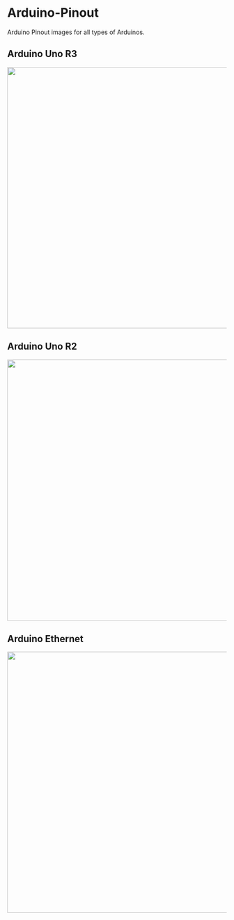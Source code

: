 Arduino-Pinout
==============

Arduino Pinout images for all types of Arduinos.

## Arduino Uno R3

<img src="https://rawgithub.com/Bouni/Arduino-Pinout/master/Arduino%20Uno%20R3%20Pinout.svg" width="600">

## Arduino Uno R2

<img src="https://rawgithub.com/Bouni/Arduino-Pinout/master/Arduino%20Uno%20R2%20Pinout.svg" width="600">

## Arduino Ethernet

<img src="https://rawgithub.com/Bouni/Arduino-Pinout/master/Arduino%20Ethernet%20Pinout.svg" width="600">

